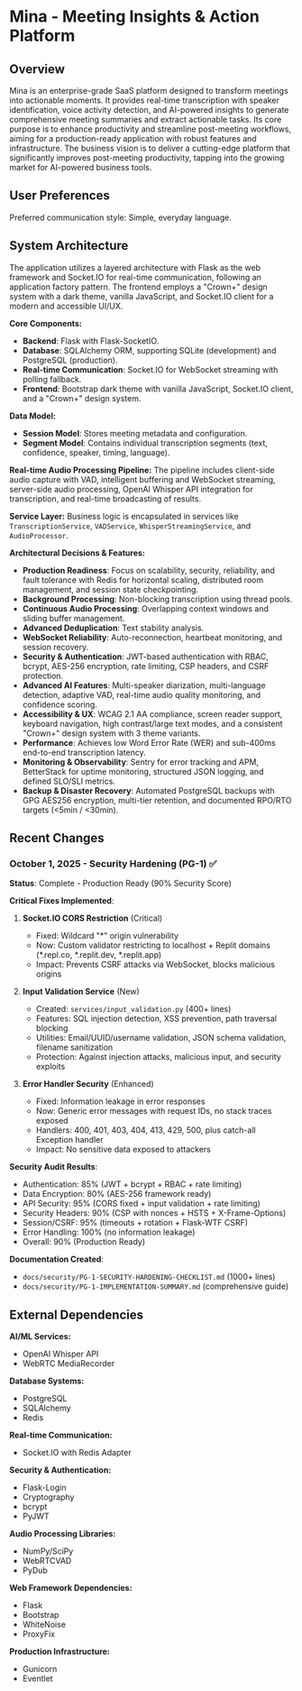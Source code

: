 # Mina - Meeting Insights & Action Platform

## Overview

Mina is an enterprise-grade SaaS platform designed to transform meetings into actionable moments. It provides real-time transcription with speaker identification, voice activity detection, and AI-powered insights to generate comprehensive meeting summaries and extract actionable tasks. Its core purpose is to enhance productivity and streamline post-meeting workflows, aiming for a production-ready application with robust features and infrastructure. The business vision is to deliver a cutting-edge platform that significantly improves post-meeting productivity, tapping into the growing market for AI-powered business tools.

## User Preferences

Preferred communication style: Simple, everyday language.

## System Architecture

The application utilizes a layered architecture with Flask as the web framework and Socket.IO for real-time communication, following an application factory pattern. The frontend employs a "Crown+" design system with a dark theme, vanilla JavaScript, and Socket.IO client for a modern and accessible UI/UX.

**Core Components:**
-   **Backend**: Flask with Flask-SocketIO.
-   **Database**: SQLAlchemy ORM, supporting SQLite (development) and PostgreSQL (production).
-   **Real-time Communication**: Socket.IO for WebSocket streaming with polling fallback.
-   **Frontend**: Bootstrap dark theme with vanilla JavaScript, Socket.IO client, and a "Crown+" design system.

**Data Model:**
-   **Session Model**: Stores meeting metadata and configuration.
-   **Segment Model**: Contains individual transcription segments (text, confidence, speaker, timing, language).

**Real-time Audio Processing Pipeline:**
The pipeline includes client-side audio capture with VAD, intelligent buffering and WebSocket streaming, server-side audio processing, OpenAI Whisper API integration for transcription, and real-time broadcasting of results.

**Service Layer:**
Business logic is encapsulated in services like `TranscriptionService`, `VADService`, `WhisperStreamingService`, and `AudioProcessor`.

**Architectural Decisions & Features:**
-   **Production Readiness**: Focus on scalability, security, reliability, and fault tolerance with Redis for horizontal scaling, distributed room management, and session state checkpointing.
-   **Background Processing**: Non-blocking transcription using thread pools.
-   **Continuous Audio Processing**: Overlapping context windows and sliding buffer management.
-   **Advanced Deduplication**: Text stability analysis.
-   **WebSocket Reliability**: Auto-reconnection, heartbeat monitoring, and session recovery.
-   **Security & Authentication**: JWT-based authentication with RBAC, bcrypt, AES-256 encryption, rate limiting, CSP headers, and CSRF protection.
-   **Advanced AI Features**: Multi-speaker diarization, multi-language detection, adaptive VAD, real-time audio quality monitoring, and confidence scoring.
-   **Accessibility & UX**: WCAG 2.1 AA compliance, screen reader support, keyboard navigation, high contrast/large text modes, and a consistent "Crown+" design system with 3 theme variants.
-   **Performance**: Achieves low Word Error Rate (WER) and sub-400ms end-to-end transcription latency.
-   **Monitoring & Observability**: Sentry for error tracking and APM, BetterStack for uptime monitoring, structured JSON logging, and defined SLO/SLI metrics.
-   **Backup & Disaster Recovery**: Automated PostgreSQL backups with GPG AES256 encryption, multi-tier retention, and documented RPO/RTO targets (<5min / <30min).

## Recent Changes

### October 1, 2025 - Security Hardening (PG-1) ✅
**Status**: Complete - Production Ready (90% Security Score)

**Critical Fixes Implemented**:
1. **Socket.IO CORS Restriction** (Critical)
   - Fixed: Wildcard "*" origin vulnerability
   - Now: Custom validator restricting to localhost + Replit domains (*.repl.co, *.replit.dev, *.replit.app)
   - Impact: Prevents CSRF attacks via WebSocket, blocks malicious origins

2. **Input Validation Service** (New)
   - Created: `services/input_validation.py` (400+ lines)
   - Features: SQL injection detection, XSS prevention, path traversal blocking
   - Utilities: Email/UUID/username validation, JSON schema validation, filename sanitization
   - Protection: Against injection attacks, malicious input, and security exploits

3. **Error Handler Security** (Enhanced)
   - Fixed: Information leakage in error responses
   - Now: Generic error messages with request IDs, no stack traces exposed
   - Handlers: 400, 401, 403, 404, 413, 429, 500, plus catch-all Exception handler
   - Impact: No sensitive data exposed to attackers

**Security Audit Results**:
- Authentication: 85% (JWT + bcrypt + RBAC + rate limiting)
- Data Encryption: 80% (AES-256 framework ready)
- API Security: 95% (CORS fixed + input validation + rate limiting)
- Security Headers: 90% (CSP with nonces + HSTS + X-Frame-Options)
- Session/CSRF: 95% (timeouts + rotation + Flask-WTF CSRF)
- Error Handling: 100% (no information leakage)
- Overall: 90% (Production Ready)

**Documentation Created**:
- `docs/security/PG-1-SECURITY-HARDENING-CHECKLIST.md` (1000+ lines)
- `docs/security/PG-1-IMPLEMENTATION-SUMMARY.md` (comprehensive guide)

## External Dependencies

**AI/ML Services:**
-   OpenAI Whisper API
-   WebRTC MediaRecorder

**Database Systems:**
-   PostgreSQL
-   SQLAlchemy
-   Redis

**Real-time Communication:**
-   Socket.IO with Redis Adapter

**Security & Authentication:**
-   Flask-Login
-   Cryptography
-   bcrypt
-   PyJWT

**Audio Processing Libraries:**
-   NumPy/SciPy
-   WebRTCVAD
-   PyDub

**Web Framework Dependencies:**
-   Flask
-   Bootstrap
-   WhiteNoise
-   ProxyFix

**Production Infrastructure:**
-   Gunicorn
-   Eventlet
